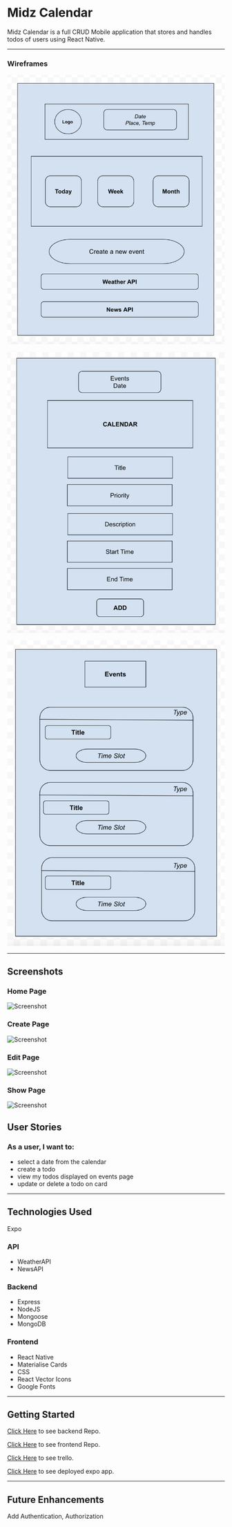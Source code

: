 # Midz Calendar

Midz Calendar is a full CRUD Mobile application that stores and handles todos of users using React Native.

---

### Wireframes

![Screenshot](rn-cal.png)

![Screenshot](rn-cal-event-create.png)

![Screenshot](rn-cal-events.png)

---

## Screenshots


### Home Page

![Screenshot](index.png)

### Create Page

![Screenshot](create.png)

### Edit Page

![Screenshot](edit.png)

### Show Page

![Screenshot](show.png)


## User Stories

### As a user, I want to:
* select a date from the calendar
* create a todo
* view my todos displayed on events page  
* update or delete a todo on card

---

## Technologies Used

Expo

### API

* WeatherAPI
* NewsAPI

### Backend

* Express
* NodeJS
* Mongoose
* MongoDB

### Frontend

* React Native 
* Materialise Cards
* CSS
* React Vector Icons
* Google Fonts

---


## Getting Started

[Click Here](https://github.com/madhu-mida/react-native-calendar-todo-backend) to see backend Repo.

[Click Here](https://github.com/madhu-mida/react-native-calendar-todo) to see frontend Repo.

[Click Here](https://trello.com/b/30qVxQWJ/rn-midz-calendar) to see trello.

[Click Here](https://expo.dev/@madhumida/rn-calendar-todo?serviceType=classic&distribution=expo-go ) to see deployed expo app.


---

## Future Enhancements

Add Authentication, Authorization